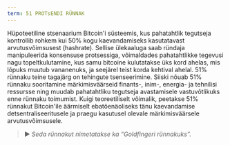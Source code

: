 ```yaml
---
term: 51 PROTsENDI RÜNNAK
---
```


Hüpoteetiline stsenaarium Bitcoin'i süsteemis, kus pahatahtlik tegutseja kontrollib rohkem kui 50% kogu kaevandamiseks kasutatavast arvutusvõimsusest (hashrate). Sellise ülekaaluga saab ründaja manipuleerida konsensuse protsessiga, võimaldades pahatahtlikke tegevusi nagu topeltkulutamine, kus samu bitcoine kulutatakse üks kord ahelas, mis lõpuks muutub vananenuks, ja seejärel teist korda kehtival ahelal. 51% rünnaku teine tagajärg on tehingute tsenseerimine. Siiski nõuab 51% rünnaku sooritamine märkimisväärseid finants-, inim-, energia- ja tehnilisi ressursse ning muudab pahatahtliku tegutseja avastamisele vastuvõtlikuks enne rünnaku toimumist. Kuigi teoreetiliselt võimalik, peetakse 51% rünnakut Bitcoin'ile äärmiselt ebatõenäoliseks tänu kaevandamise detsentraliseeritusele ja praegu kasutusel olevale märkimisväärsele arvutusvõimsusele.

> ► *Seda rünnakut nimetatakse ka “Goldfingeri rünnakuks”.*